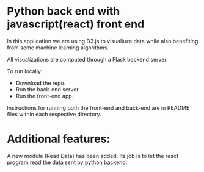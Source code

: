 # Python back end with javascript(react) front end

In this application we are using D3.js to visualiuze data while also benefiting from some machine learning algorithms.

All visualizations are computed through a Flask backend server. 
  
To run locally:
  - Download the repo.
  - Run the back-end server.
  - Run the front-end app.
  
Instructions for running both the front-end and back-end are in README files within each respective directory.


# Additional features:

A new module (Read Data) has been added. Its job is to let the react program read the data sent by python backend. 
